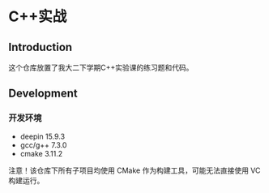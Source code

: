 # C++实战

## Introduction
这个仓库放置了我大二下学期C++实验课的练习题和代码。

## Development
### 开发环境
- deepin 15.9.3
- gcc/g++ 7.3.0
- cmake 3.11.2

注意！该仓库下所有子项目均使用 CMake 作为构建工具，可能无法直接使用 VC 构建运行。